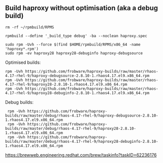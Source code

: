## Build haproxy without optimisation (aka a debug build)

    rm -rf ~/rpmbuild/RPMS

    rpmbuild --define '_build_type debug' -ba --noclean haproxy.spec

    sudo rpm -Uvh --force $(find $HOME/rpmbuild/RPMS/x86_64 -name 'haproxy*.rpm')
    sudo rpm -ev haproxy28 haproxy28-debuginfo haproxy-debugsource

Optimised builds:

    rpm -Uvh https://github.com/frobware/haproxy-builds/raw/master/rhaos-4.17-rhel-9/haproxy-debugsource-2.8.10-1.rhaos4.17.el9.x86_64.rpm
    rpm -Uvh https://github.com/frobware/haproxy-builds/raw/master/rhaos-4.17-rhel-9/haproxy28-2.8.10-1.rhaos4.17.el9.x86_64.rpm
    rpm -Uvh https://github.com/frobware/haproxy-builds/raw/master/rhaos-4.17-rhel-9/haproxy28-debuginfo-2.8.10-1.rhaos4.17.el9.x86_64.rpm

Debug builds:

     rpm -Uvh https://github.com/frobware/haproxy-builds/raw/master/debug/rhaos-4.17-rhel-9/haproxy-debugsource-2.8.10-1.rhaos4.17.el9.x86_64.rpm
     rpm -Uvh https://github.com/frobware/haproxy-builds/raw/master/debug/rhaos-4.17-rhel-9/haproxy28-2.8.10-1.rhaos4.17.el9.x86_64.rpm
     rpm -Uvh https://github.com/frobware/haproxy-builds/raw/master/debug/rhaos-4.17-rhel-9/haproxy28-debuginfo-2.8.10-1.rhaos4.17.el9.x86_64.rpm

https://brewweb.engineering.redhat.com/brew/taskinfo?taskID=62236176
